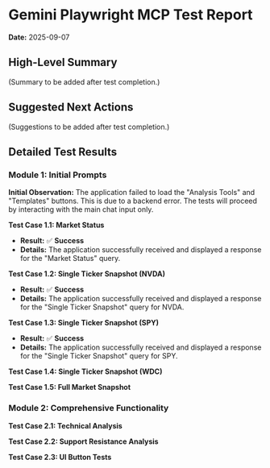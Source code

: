 # Gemini Playwright MCP Test Report

**Date:** 2025-09-07

## High-Level Summary

(Summary to be added after test completion.)

## Suggested Next Actions

(Suggestions to be added after test completion.)

## Detailed Test Results

### Module 1: Initial Prompts

**Initial Observation:** The application failed to load the "Analysis Tools" and "Templates" buttons. This is due to a backend error. The tests will proceed by interacting with the main chat input only.

**Test Case 1.1: Market Status**
- **Result:** ✅ **Success**
- **Details:** The application successfully received and displayed a response for the "Market Status" query.

**Test Case 1.2: Single Ticker Snapshot (NVDA)**
- **Result:** ✅ **Success**
- **Details:** The application successfully received and displayed a response for the "Single Ticker Snapshot" query for NVDA.

**Test Case 1.3: Single Ticker Snapshot (SPY)**
- **Result:** ✅ **Success**
- **Details:** The application successfully received and displayed a response for the "Single Ticker Snapshot" query for SPY.

**Test Case 1.4: Single Ticker Snapshot (WDC)**

**Test Case 1.5: Full Market Snapshot**

### Module 2: Comprehensive Functionality

**Test Case 2.1: Technical Analysis**

**Test Case 2.2: Support Resistance Analysis**

**Test Case 2.3: UI Button Tests**
